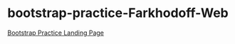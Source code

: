 # bootstrap-practice-Farkhodoff-Web

<a href="https://bootstrap-project-farkhodoff-dev.netlify.app">Bootstrap Practice Landing Page</a>
